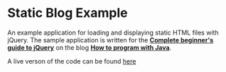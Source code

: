 # Static Blog Example
An example application for loading and displaying static HTML files with jQuery. The sample application is written for the [**Complete beginner's guide to jQuery**](https://howtoprogramwithjava.com/complete-beginners-guide-jquery/) on the blog [**How to program with Java**](https://howtoprogramwithjava.com/).

A live verson of the code can be found [here](https://hakash.github.io/static-blog-example/)
